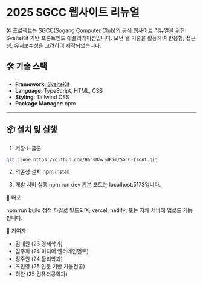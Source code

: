 # 2025 SGCC 웹사이트 리뉴얼

본 프로젝트는 SGCC(Sogang Computer Club)의 공식 웹사이트 리뉴얼을 위한 SvelteKit 기반 프론트엔드 애플리케이션입니다. 모던 웹 기술을 활용하여 반응형, 접근성, 유지보수성을 고려하여 제작되었습니다.

## 🛠️ 기술 스택

- **Framework**: [SvelteKit](https://kit.svelte.dev/)
- **Language**: TypeScript, HTML, CSS
- **Styling**: Tailwind CSS
- **Package Manager**: npm

---

## 📦 설치 및 실행

1. 저장소 클론
```bash
git clone https://github.com/HansDavidKim/SGCC-front.git
```

2. 의존성 설치
npm install

3. 개발 서버 실행
npm run dev
기본 포트는 localhost:5173입니다.


🚀 배포

npm run build
정적 파일로 빌드되며, vercel, netlify, 또는 자체 서버에 업로드 가능합니다.

👥 기여자
- 김대원 (23 경제학과)
- 김주희 (24 미디어 엔터테인먼트)
- 정주원 (24 물리학과)
- 조인영 (25 인문 기반 자율전공)
- 허완 (25 컴퓨터공학과)